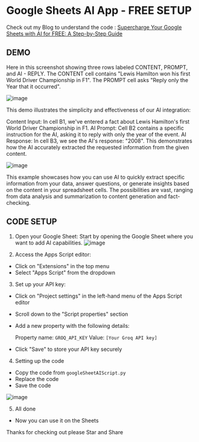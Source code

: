 # Google Sheets AI App - FREE SETUP

Check out my Blog to understand the code : [Supercharge Your Google Sheets with AI for FREE: A Step-by-Step Guide](https://genxclub.hashnode.dev/supercharge-your-google-sheets-with-ai-for-free-a-step-by-step-guide)

## DEMO

Here in this screenshot showing three rows labeled CONTENT, PROMPT, and AI - REPLY. The CONTENT cell contains "Lewis Hamilton won his first World Driver Championship in F1". The PROMPT cell asks "Reply only the Year that it occurred". 

![image](https://github.com/user-attachments/assets/4a68eac9-44cb-48ac-a6ba-5de667c3e2fb)

This demo illustrates the simplicity and effectiveness of our AI integration:

Content Input: In cell B1, we've entered a fact about Lewis Hamilton's first World Driver Championship in F1.
AI Prompt: Cell B2 contains a specific instruction for the AI, asking it to reply with only the year of the event.
AI Response: In cell B3, we see the AI's response: "2008". This demonstrates how the AI accurately extracted the requested information from the given content.

![image](https://github.com/user-attachments/assets/66d9a247-ca85-45ab-bd0f-e103d91b9744)

This example showcases how you can use AI to quickly extract specific information from your data, answer questions, or generate insights based on the content in your spreadsheet cells. The possibilities are vast, ranging from data analysis and summarization to content generation and fact-checking.

## CODE SETUP

1. Open your Google Sheet: Start by opening the Google Sheet where you want to add AI capabilities.
 ![image](https://github.com/user-attachments/assets/16a0115a-fd11-45fd-984c-d486f8408992)

3. Access the Apps Script editor:
- Click on "Extensions" in the top menu
- Select "Apps Script" from the dropdown

3. Set up your API key:
- Click on "Project settings" in the left-hand menu of the Apps Script editor
- Scroll down to the "Script properties" section
- Add a new property with the following details:

  Property name: `GROQ_API_KEY`
  Value: `[Your Groq API key]`

- Click "Save" to store your API key securely

4. Setting up the code 
- Copy the code from `googleSheetAIScript.py`
- Replace the code 
- Save the code

![image](https://github.com/user-attachments/assets/42f8a6fd-db3f-4e34-880f-caaee5e46b95)


5. All done
- Now you can use it on the Sheets 
 

Thanks for checking out please Star and Share 
